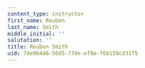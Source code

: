 ```yaml
---
content_type: instructor
first_name: Reuben
last_name: Smith
middle_initial: ''
salutation: ''
title: Reuben Smith
uid: 7de96446-56d5-774e-ef0e-f6b159cd31f5
---
```

